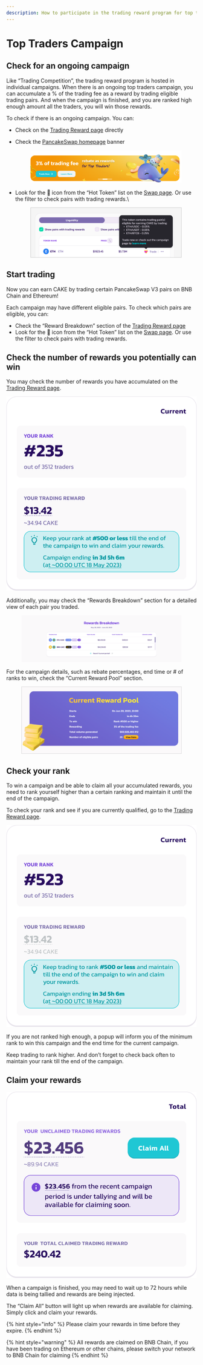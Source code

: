 ```yaml
---
description: How to participate in the trading reward program for top traders
---
```


# Top Traders Campaign

## Check for an ongoing campaign <a href="#978733be-1ca0-4eb6-a35e-44b7f8365222" id="978733be-1ca0-4eb6-a35e-44b7f8365222"></a>

Like “Trading Competition”, the trading reward program is hosted in individual campaigns. When there is an ongoing top traders campaign, you can accumulate a % of the trading fee as a reward by trading eligible trading pairs. And when the campaign is finished, and you are ranked high enough amount all the traders, you will win those rewards.

To check if there is an ongoing campaign. You can:

* Check on the [Trading Reward page](https://pancakeswap.finance/trading-reward/top-traders) directly
*   Check the [PancakeSwap homepage](https://pancakeswap.finance/) banner

    <figure><img src="../../../.gitbook/assets/image (6).png" alt=""><figcaption></figcaption></figure>
*   Look for the 💝 icon from the “Hot Token” list on the [Swap page](https://pancakeswap.finance/swap). Or use the filter to check pairs with trading rewards.\


    <figure><img src="../../../.gitbook/assets/image (1).png" alt=""><figcaption></figcaption></figure>

## Start trading <a href="#5be1710d-25f3-485d-8184-91015c4dceca" id="5be1710d-25f3-485d-8184-91015c4dceca"></a>

Now you can earn CAKE by trading certain PancakeSwap V3 pairs on BNB Chain and Ethereum!

Each campaign may have different eligible pairs. To check which pairs are eligible, you can:

* Check the “Reward Breakdown” section of the [Trading Reward page](https://pancakeswap.finance/trading-reward/top-traders)
* Look for the 💝 icon from the “Hot Token” list on the [Swap page](https://pancakeswap.finance/swap). Or use the filter to check pairs with trading rewards.

## Check the number of rewards you potentially can win <a href="#7d7c7391-5454-4fa7-8928-c79885a00875" id="7d7c7391-5454-4fa7-8928-c79885a00875"></a>

You may check the number of rewards you have accumulated on the [Trading Reward page](https://pancakeswap.finance/trading-reward/top-traders).

![](<../../../.gitbook/assets/image (2).png>)

Additionally, you may check the “Rewards Breakdown” section for a detailed view of each pair you traded.

<figure><img src="../../../.gitbook/assets/image (8).png" alt=""><figcaption></figcaption></figure>

For the campaign details, such as rebate percentages, end time or # of ranks to win, check the “Current Reward Pool” section.

<figure><img src="../../../.gitbook/assets/image (4).png" alt=""><figcaption></figcaption></figure>

## Check your rank <a href="#d7d60391-c3fc-4acb-9dfb-5c95a09403d5" id="d7d60391-c3fc-4acb-9dfb-5c95a09403d5"></a>

To win a campaign and be able to claim all your accumulated rewards, you need to rank yourself higher than a certain ranking and maintain it until the end of the campaign.

To check your rank and see if you are currently qualified, go to the [Trading Reward page](https://pancakeswap.finance/trading-reward/top-traders).

![](<../../../.gitbook/assets/image (3).png>)

If you are not ranked high enough, a popup will inform you of the minimum rank to win this campaign and the end time for the current campaign.

Keep trading to rank higher. And don’t forget to check back often to maintain your rank till the end of the campaign.

## Claim your rewards <a href="#5a0d1633-dba9-46c0-919c-77fee912f986" id="5a0d1633-dba9-46c0-919c-77fee912f986"></a>

![](<../../../.gitbook/assets/image (5).png>)

When a campaign is finished, you may need to wait up to 72 hours while data is being tallied and rewards are being injected.

The “Claim All” button will light up when rewards are available for claiming. Simply click and claim your rewards.

{% hint style="info" %}
Please claim your rewards in time before they expire.
{% endhint %}

{% hint style="warning" %}
All rewards are claimed on BNB Chain, if you have been trading on Ethereum or other chains, please switch your network to BNB Chain for claiming
{% endhint %}

